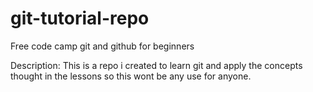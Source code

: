 # git-tutorial-repo
Free code camp git and github for beginners 


Description: This is a repo i created to  learn git and apply the concepts thought in the lessons so this wont be any use for anyone. 
